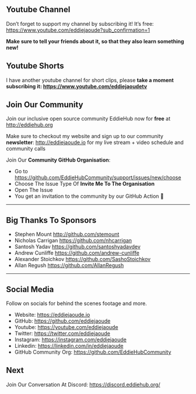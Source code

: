 ## Youtube Channel
Don’t forget to support my channel by subscribing it! It’s free: https://www.youtube.com/eddiejaoude?sub_confirmation=1

**Make sure to tell your friends about it, so that they also learn something new!**

## Youtube Shorts
I have another youtube channel for short clips, please **take a moment subscribing it: https://www.youtube.com/eddiejaoudetv**

## Join Our Community
Join our inclusive open source community EddieHub now for **free** at http://eddiehub.org

Make sure to checkout my website and sign up to our community **newsletter**: http://eddiejaoude.io for my live stream + video schedule and community calls

Join Our **Community GitHub Organisation**:

- Go to https://github.com/EddieHubCommunity/support/issues/new/choose 
- Choose The Issue Type Of **Invite Me To The Organisation**
- Open The Issue
- You get an invitation to the community by our GitHub Action 🎉

---------------------------------------------------------------------------------------------------

## Big Thanks To Sponsors

- Stephen Mount http://github.com/stemount
- Nicholas Carrigan https://github.com/nhcarrigan
- Santosh Yadav https://github.com/santoshyadavdev
- Andrew Cunliffe https://github.com/andrew-cunliffe
- Alexander Stoichkov https://github.com/SashoStoichkov
- Allan Regush https://github.com/AllanRegush

---------------------------------------------------------------------------------------------------

## Social Media
Follow on socials for behind the scenes footage and more.

- Website: https://eddiejaoude.io 
- GitHub: https://github.com/eddiejaoude
- Youtube: https://youtube.com/eddiejaoude
- Twitter: https://twitter.com/eddiejaoude
- Instagram: https://instagram.com/eddiejaoude
- Linkedin: https://linkedin.com/in/eddiejaoude
- GitHub Community Org: https://github.com/EddieHubCommunity

## Next
Join Our Conversation At Discord: https://discord.eddiehub.org/
